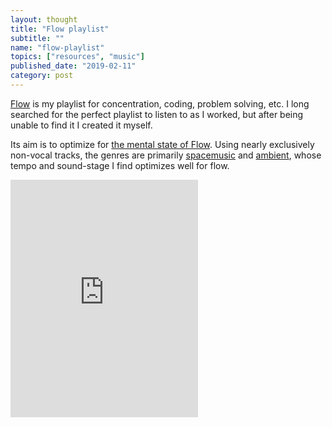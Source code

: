 ```yaml
---
layout: thought
title: "Flow playlist"
subtitle: ""
name: "flow-playlist"
topics: ["resources", "music"]
published_date: "2019-02-11"
category: post
---
```


[Flow][flow-playlist-link] is my playlist for concentration, coding, problem
solving, etc. I long searched for the perfect playlist to listen to as I worked,
but after being unable to find it I created it myself.

Its aim is to optimize for [the mental state of Flow][flow-wiki]. Using nearly
exclusively non-vocal tracks, the genres are primarily [spacemusic][space] and
[ambient][ambient], whose tempo and sound-stage I find optimizes well for flow.

<iframe src="https://open.spotify.com/embed/user/124539266/playlist/5ZwAxFYf7y36Al1e1DKUlu" width="300" height="380" frameborder="0" allowtransparency="true" allow="encrypted-media"></iframe>

[flow-playlist-link]: https://open.spotify.com/user/124539266/playlist/5ZwAxFYf7y36Al1e1DKUlu?si=8rYOAiRwT3mp2QxzzrY0dQ
[flow-wiki]: https://en.wikipedia.org/wiki/Flow_(psychology)
[space]: https://en.wikipedia.org/wiki/Space_music
[ambient]: https://en.wikipedia.org/wiki/Ambient_music
